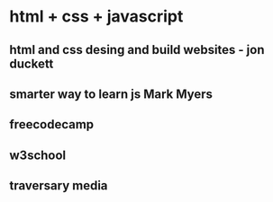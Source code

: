 # html + css + javascript
## html and css desing and build websites - jon duckett
## smarter way to learn js Mark Myers
    
## freecodecamp
## w3school
## traversary media
